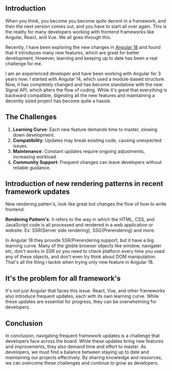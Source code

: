 ## Introduction

When you think, you become you become quite decent in a framework, and then the next version comes out, and you have to start all over again. This is the reality for many developers working with frontend frameworks like Angular, React, and Vue. We all goes through this.

Recently, I have been exploring the new changes in [Angular 18](https://angular.dev/) and found that it introduces many new features, which are great for better development. However, learning and keeping up to date has been a real challenge for me.

I am an experienced developer and have been working with Angular for 3 years now. I started with Angular 14, which used a module-based structure. Now, it has completely changed and has become standalone with the new Signal API, which alters the flow of coding. While it's great that everything is backward compatible, digesting all the new features and maintaining a decently sized project has become quite a hassle.

## The Challenges

1. **Learning Curve**: Each new feature demands time to master, slowing down development.
2. **Compatibility**: Updates may break existing code, causing unexpected issues.
3. **Maintenance**: Constant updates require ongoing adjustments, increasing workload.
4. **Community Support**: Frequent changes can leave developers without reliable guidance.

## Introduction of new rendering patterns in recent framework updates

New rendering patten's, look like great but changes the flow of how to write frontend.

**Rendering Pattern's**: It refers to the way in which the HTML, CSS, and JavaScript code is all processed and rendered in a web application or website. Ex: SSR(Server side rendering), SSG(Prerendering) and more.

In Angular 18 they provide SSR/Prerendering support, but it have a big learning curve. Many of the globle browser objects like window, navigater etc, don't works in SSR so you need to check platform every time you used any of these objects, and don't even try think about DOM manipulation. That's all the thing i tackle when trying only new feature in Angular 18.

## It's the problem for all framework's

It's not just Angular that faces this issue. React, Vue, and other frameworks also introduce frequent updates, each with its own learning curve. While these updates are essential for progress, they can be overwhelming for developers.

## Conclusion

In conclusion, navigating frequent framework updates is a challenge that developers face across the board. While these updates bring new features and improvements, they also demand time and effort to master. As developers, we must find a balance between staying up to date and maintaining our projects effectively. By sharing knowledge and resources, we can overcome these challenges and continue to grow as developers.
